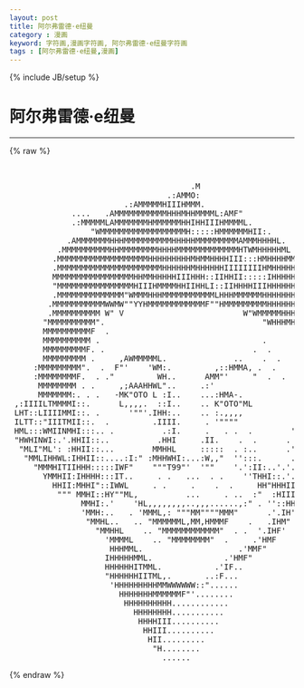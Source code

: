 ```yaml
---
layout: post
title: 阿尔弗雷德·e纽曼
category : 漫画
keyword: 字符画,漫画字符画, 阿尔弗雷德·e纽曼字符画
tags : [阿尔弗雷德·e纽曼,漫画]
---
```

{% include JB/setup %}
# 阿尔弗雷德·e纽曼
---
{% raw %}
<pre>


                                      .M
                                 .:AMMO:
                        .:AMMMMMHIIIHMMM.
             ....   .AMMMMMMMMMMMHHHMHHMMMML:AMF&quot;
             .:MMMMMLAMMMMMMMHMMMMMMHHIHHIIIHMMMML.
                 &quot;WMMMMMMMMMMMMMMMMMMH:::::HMMMMMMHII:.
            .AMMMMMMMHHHMMMMMMMMMMHHHHHMMMMMMMMMAMMMHHHHL.
          .MMMMMMMMMMHHMMMMMMMMHHHHMMMMMMMMMMMMMHTWMHHHHHML
         .MMMMMMMMMMMMMMMMMMMHHHHHHHHHMHMMHHHHIII:::HMHHHHMM.
         .MMMMMMMMMMMMMMMMMMMMMMHHHHHHMHHHHHHIIIIIIIIHMHHHHHM.
         MMMMMMMMMMMMMMMMMHHMMHHHHHIIIHHH::IIHHII:::::IHHHHHHHL
         &quot;MMMMMMMMMMMMMMMMHIIIHMMMMHHIIHHLI::IIHHHHIIIHHHHHHHHML
         .MMMMMMMMMMMMMM&quot;WMMMHHHMMMMMMMMMMMLHHHMMMMMMHHHHHHHHHHH
        .MMMMMMMMMMMWWMW&quot;&quot;YYHMMMMMMMMMMMMF&quot;&quot;HMMMMMMMMMHHHHHHHH.
        .MMMMMMMMMM W&quot; V                         W&quot;WMMMMMHHHHHHHHHH
       &quot;MMMMMMMMMM&quot;.                                 &quot;WHHHMH&quot;HHHHHHL
       MMMMMMMMMMF  .                                         IHHHHH.
       MMMMMMMMMM .                                  .        HHHHHHH
       MMMMMMMMMF. .                               .  .       HHHHHHH.
       MMMMMMMMM .     ,AWMMMMML.              ..    .  .     HHHHHHH.
     :MMMMMMMMM&quot;.  .  F&quot;&#039;    &#039;WM:.         ,::HMMA, .  .      HHHHMMM
     :MMMMMMMMF.  . .&quot;         WH..      AMM&quot;&#039;     &quot;  .  .    HHHMMMM
      MMMMMMMM . .     ,;AAAHHWL&quot;..     .:&#039;                   HHHHHHH
      MMMMMMM:. . .   -MK&quot;OTO L :I..    ...:HMA-.             &quot;HHHHHH
 ,:IIIILTMMMMI::.      L,,,,.  ::I..    .. K&quot;OTO&quot;ML           &#039;HHHHHH
 LHT::LIIIIMMI::. .      &#039;&quot;&quot;&#039;.IHH:..    .. :.,,,,           &#039;  HMMMH: HLI&#039;
 ILTT::&quot;IIITMII::.  .         .IIII.     . &#039;&quot;&quot;&quot;&quot;             &#039; MMMFT:::.
 HML:::WMIINMHI:::.. .          .:I.     .   . .  .        &#039;  .M&quot;&#039;.....I.
 &quot;HWHINWI:.&#039;.HHII::..          .HHI     .II.    .  .      . . :M.&#039;,, ..I:
  &quot;MLI&quot;ML&#039;: :HHII::...        MMHHL     :::::  . :..      .&#039;.&#039;.&#039;HHTML.II:
   &quot;MMLIHHWL:IHHII::....:I:&quot; :MHHWHI:...:W,,&quot;  &#039;&#039;:::.      ..&#039;  &quot;:.HH:II:
     &quot;MMMHITIIHHH:::::IWF&quot;    &quot;&quot;&quot;T99&quot;&#039;  &#039;&quot;&quot;    &#039;.&#039;:II:..&#039;.&#039;..&#039;  I&#039;.HHIHI&#039;
       YMMHII:IHHHH:::IT..     . .   ...  . .    &#039;&#039;THHI::.&#039;.&#039; .;H.&quot;&quot;.&quot;H&quot;
         HHII:MHHI&quot;::IWWL     . .     .    .  .     HH&quot;HHHIIHHH&quot;:HWWM&quot;
          &quot;&quot;&quot; MMHI::HY&quot;&quot;ML,          ...     . ..  :&quot;  :HIIIIIILTMH&quot;
               MMHI:.&#039;    &#039;HL,,,,,,,,..,,,......,:&quot; . &#039;&#039;::HH &quot;HWW
               &#039;MMH:..   . &#039;MMML,: &quot;&quot;&quot;MM&quot;&quot;&quot;&quot;MMM&quot;      .&#039;.IH&#039;&quot;MH&quot;
                &quot;MMHL..   .. &quot;MMMMMML,MM,HMMMF    .   .IHM&quot;
                  &quot;MMHHL    .. &quot;MMMMMMMMMMMM&quot;  . .  &#039;.IHF&#039;
                    &#039;MMMML    .. &quot;MMMMMMMM&quot;  .     .&#039;HMF
                     HHHMML.                    .&#039;MMF&quot;
                    IHHHHHMML.               .&#039;HMF&quot;
                    HHHHHHITMML.           .&#039;IF..
                    &quot;HHHHHHIITML,.       ..:F...
                     &#039;HHHHHHHHHMMWWWWWW::&quot;......
                       HHHHHHHMMMMMMF&quot;&#039;........
                        HHHHHHHHHH............
                          HHHHHHHH...........
                           HHHHIII..........
                            HHIII..........
                             HII.........
                              &quot;H........
                                ...... </pre>
{% endraw %}
